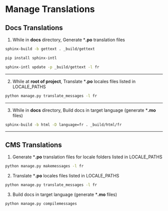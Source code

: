 # Manage Translations

## Docs Translations

1. While in **docs** directory, Generate ***.po** translation files

```sh
sphinx-build -b gettext . _build/gettext
```

```sh
pip install sphinx-intl
```

```sh
sphinx-intl update -p _build/gettext -l fr
```

---

2. While at **root of project**, Translate ***.po** locales files listed in LOCALE_PATHS 

```sh
python manage.py translate_messages -l fr
```

---

3. While in **docs** directory, Build docs in target language (generate ***.mo** files)

```sh
sphinx-build -b html -D language=fr . _build/html/fr
```

---

## CMS Translations

1. Generate ***.po** translation files for locale folders listed in LOCALE_PATHS

```sh
python manage.py makemessages -l fr
```

2. Translate ***.po** locales files listed in LOCALE_PATHS 

```sh
python manage.py translate_messages -l fr
```

3. Build docs in target language (generate ***.mo** files)

```sh
python manage.py compilemessages
```
